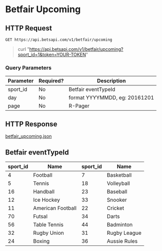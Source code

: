 # Betfair Upcoming

## HTTP Request

`GET https://api.betsapi.com/v1/betfair/upcoming`

> curl "https://api.betsapi.com/v1/betfair/upcoming?sport_id=1&token=YOUR-TOKEN"

### Query Parameters

Parameter | Required? | Description
--------- | ------- | -----------
sport_id | No | Betfair eventTypeId
day | No | format YYYYMMDD, eg: 20161201
page | No | R-Pager

## HTTP Response

<a href="../samples/betfair_upcoming.json" target="_blank">betfair_upcoming.json</a>

## Betfair eventTypeId

sport_id | Name | sport_id | Name
---------- | ------- | -------- | -------
4  | Football | 7 | Basketball
5  | Tennis | 18 | Volleyball
16 | Handball | 23 | Baseball
12 | Ice Hockey | 33 | Snooker
11 | American Football | 22 | Cricket
70 | Futsal | 34 | Darts
56 | Table Tennis | 44 | Badminton
32 | Rugby Union | 31 | Rugby League
24 | Boxing | 36 | Aussie Rules
